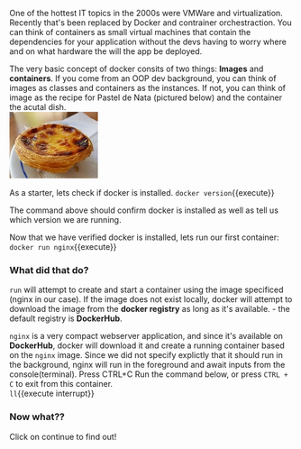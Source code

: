 One of the hottest IT topics in the 2000s were VMWare and virtualization. 
Recently that's been replaced by Docker and contrainer orchestraction. 
You can think of containers as small virtual machines that contain the dependencies for your application without the devs having to worry where and on what hardware the will the app be deployed.

The very basic concept of docker consits of two things: <b>Images</b> and <b>containers</b>.
If you come from an OOP dev background, you can think of images as classes and containers as the instances.
If not, you can think of image as the recipe for Pastel de Nata (pictured below) and the container the acutal dish.
<br/>
![](assets/pastel.jpg)


As a starter, lets check if docker is installed.
`docker version`{{execute}}

The command above should confirm docker is installed as well as tell us which version we are running.



Now that we have verified docker is installed, lets run our first container:
`docker run nginx`{{execute}}


<h3>What did that do?</h3>

`run` will attempt to create and start a container using the image specificed (nginx in our case). If the image does
not exist locally, docker will attempt to download the image from the <b>docker registry</b> as long as it's available. - the default registry is <b>DockerHub</b>.

`nginx` is a very compact webserver application, and since it's available on <b>DockerHub</b>, docker will download it and create a running container based on the `nginx` image. Since we did not specify explictly that it should run in the background, nginx will run in the foreground and await inputs from the console(terminal). Press CTRL+C
Run the command below, or press `CTRL + C` to exit from this container.
<br/>
`ll`{{execute interrupt}}



<h3>Now what??</h3>

Click on continue to find out!
